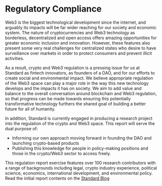 # Regulatory Compliance

Web3 is the biggest technological development since the internet, and arguably its impacts will be far wider reaching for our society and economic system. The nature of cryptocurrencies and Web3 technology as borderless, decentralized and open access offers amazing opportunities for greater economic inclusion and innovation. However, these features also present some very real challenges for centralized states who desire to have surveillance over markets in order to protect consumers and prevent illicit activities.

As a result, crypto and Web3 regulation is a pressing issue for us at Standard as fintech innovators, as founders of a DAO, and for our efforts to create social and environmental impact. We believe appropriate regulation of the Web3 space can play a major role in the way this new technology develops and the impacts it has on society. We aim to add value and balance to the overall conversation around blockchain and Web3 regulation, so that progress can be made towards ensuring this potentially transformative technology furthers the shared goal of building a better future for all of humanity.

In addition, Standard is currently engaged in producing a research project into the regulation of the crypto and Web3 space. This report will serve the dual purpose of:

* Informing our own approach moving forward in founding the DAO and launching crypto-based products&#x20;
* Publishing this knowledge for people in policy-making positions and those in the crypto/Web3 sector to access freely.

This regulation report exercise features over 100 research contributors with a range of backgrounds including legal, crypto industry experience, political science, economics, international development, and environmental policy. Read the initial report contents on the [Standard Blog](https://medium.com/standard-dao/)
